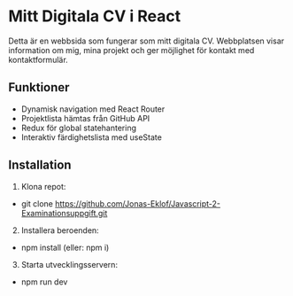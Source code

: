 # Mitt Digitala CV i React

Detta är en webbsida som fungerar som mitt digitala CV. Webbplatsen visar information om mig, mina projekt och ger möjlighet för kontakt med kontaktformulär.

## Funktioner

- Dynamisk navigation med React Router
- Projektlista hämtas från GitHub API
- Redux för global statehantering
- Interaktiv färdighetslista med useState

## Installation

1. Klona repot:

- git clone https://github.com/Jonas-Eklof/Javascript-2-Examinationsuppgift.git

2. Installera beroenden:

- npm install (eller: npm i)

3. Starta utvecklingsservern:

- npm run dev
